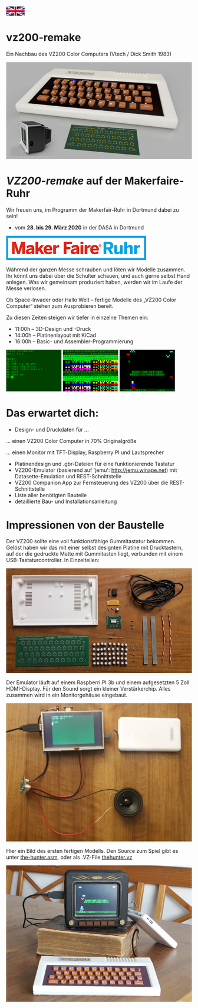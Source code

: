 [![change to english version](images/en.png)](en)

# vz200-remake
Ein Nachbau des VZ200 Color Computers (Vtech / Dick Smith 1983)

![Prototyp](images/vz200-teaser.jpg "VZ200 - 70%")

# *VZ200-remake* auf der Makerfaire-Ruhr

Wir freuen uns, im Programm der Makerfair-Ruhr in Dortmund dabei zu sein!

* vom **28. bis 29. März 2020** in der DASA in Dortmund

[![makerfaire-ruhr.com/maker2020](images/makerfaire-ruhr-banner.png)](https://www.makerfaire-ruhr.com/meet-the-makers)

Während der ganzen Messe schrauben und löten wir Modelle zusammen. Ihr könnt uns dabei über  die Schulter schauen, und auch gerne selbst Hand anlegen. Was wir gemeinsam produziert haben, werden wir im Laufe der Messe verlosen.

Ob Space-Invader oder Hallo Welt – fertige Modelle des „VZ200 Color Computer“ stehen zum Ausprobieren bereit.

Zu diesen Zeiten steigen wir tiefer in einzelne Themen ein:

* 11:00h – 3D-Design und -Druck
* 14:00h – Platinenlayout mit KiCad
* 16:00h – Basic- und Assembler-Programmierung

![Screenshot_02](images/screenshot_02.png "Basic Programming")
![Screenshot_03](images/screenshot_03.png "Charset")
![Screenshot_05](images/screenshot_05.png "the hunter - bit by a bat")

# Das erwartet dich:

* Design- und Druckdaten für ...

... einen VZ200 Color Computer in 70% Originalgröße

... einen Monitor mit TFT-Display, Raspberry PI und Lautsprecher

* Platinendesign und .gbr-Dateien für eine funktionierende Tastatur
* VZ200-Emulator (basierend auf 'jemu': http://jemu.winape.net) mit Datasette-Emulation und REST-Schnittstelle
* VZ200 Companion App zur Fernsteuerung des VZ200 über die REST-Schnittstelle
* Liste aller benötigten Bauteile
* detaillierte Bau- und Installationsanleitung

# Impressionen von der Baustelle
 
Der VZ200 sollte eine voll funktionsfähige Gummitastatur bekommen. Gelöst haben wir das mit einer selbst designten Platine mit Drucktastern, auf der die gedruckte Matte mit Gummitasten liegt, verbunden mit einem USB-Tastaturcontroller. In Einzelteilen: 

![img_chassis_19_platine_teile](images/img_chassis_19_platine_teile.jpg "Tastatur in Einzelteilen")

Der Emulator läuft auf einem Raspberri PI 3b und einem aufgesetzten 5 Zoll HDMI-Display. Für den Sound sorgt ein kleiner Verstärkerchip. Alles zusammen wird in ein Monitorgehäuse eingebaut.

![img_monitor_12_raspberry_tft_audio_funktion](images/img_monitor_12_raspberry_tft_audio_funktion.jpg "VZ200 auf dem Raspi mit Sound")

Hier ein Bild des ersten fertigen Modells. Den Source zum Spiel gibt es unter [the-hunter.asm](examples/the-hunter.asm), oder als .VZ-File [thehunter.vz](examples/thehunter.vz)

![VZ200-komplett-5Zoll-Monitor-TheHunter](images/VZ200-komplett-5Zoll-Monitor-TheHunter.jpg "das erste fertige Modell")


